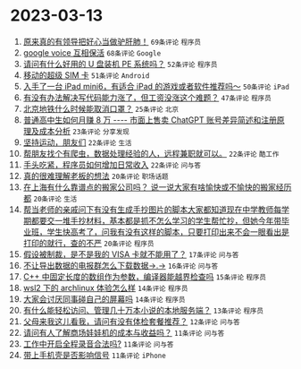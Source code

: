 # 2023-03-13

1. [原来真的有领导把好心当做驴肝肺！](https://www.v2ex.com/t/923529) `69条评论` `程序员`
1. [google voice 互相保活](https://www.v2ex.com/t/923496) `68条评论` `Google`
1. [请问有什么好用的 U 盘装机 PE 系统吗？](https://www.v2ex.com/t/923497) `52条评论` `程序员`
1. [移动的超级 SIM 卡](https://www.v2ex.com/t/923499) `51条评论` `Android`
1. [入手了一台 iPad mini6，有适合 iPad 的游戏或者软件推荐吗～](https://www.v2ex.com/t/923470) `50条评论` `iPad`
1. [有没有办法解决写代码能力涨了，但工资没涨这个难题？](https://www.v2ex.com/t/923572) `47条评论` `程序员`
1. [北京地铁什么时候能取消口罩？](https://www.v2ex.com/t/923566) `25条评论` `北京`
1. [普通高中生如何月赚 8 万 ---- 市面上售卖 ChatGPT 账号差异简述和注册原理及成本分析](https://www.v2ex.com/t/923507) `23条评论` `分享发现`
1. [坚持运动，朋友们](https://www.v2ex.com/t/923523) `22条评论` `生活`
1. [帮朋友找个有爬虫，数据处理经验的人，远程兼职就可以。](https://www.v2ex.com/t/923498) `22条评论` `酷工作`
1. [手头吃紧，程序员如何增加日常收入](https://www.v2ex.com/t/923481) `22条评论` `问与答`
1. [真的很难理解老板的想法](https://www.v2ex.com/t/923555) `20条评论` `职场话题`
1. [在上海有什么靠谱点的搬家公司吗？ 说一说大家有啥愉快或不愉快的搬家经历都](https://www.v2ex.com/t/923501) `20条评论` `生活`
1. [帮当老师的亲戚问下有没有生成手抄图片的脚本大家都知道现在中学教师每学期都要交一堆手抄材料，基本都是抓不怎么学习的学生帮忙抄，但她今年带毕业班，学生快高考了，问我有没有这样的脚本，只要打印出来不会一眼看出是打印的就行，查的不严](https://www.v2ex.com/t/923467) `20条评论` `程序员`
1. [假设被制裁，是不是我的 VISA 卡就不能用了？](https://www.v2ex.com/t/923580) `17条评论` `问与答`
1. [不让导出数据的电报群怎么下载数据→.→](https://www.v2ex.com/t/923466) `16条评论` `问与答`
1. [C++ 中固定长度的数组作为参数，编译器能越界检查吗](https://www.v2ex.com/t/923540) `15条评论` `程序员`
1. [wsl2 下的 archlinux 体验怎么样](https://www.v2ex.com/t/923539) `14条评论` `程序员`
1. [大家会讨厌同事碰自己的屏幕吗](https://www.v2ex.com/t/923469) `14条评论` `程序员`
1. [有什么能轻松访问、管理几十万本小说的本地服务端？](https://www.v2ex.com/t/923528) `13条评论` `程序员`
1. [父母来我这儿看我，请问有没有体检套餐推荐？](https://www.v2ex.com/t/923505) `12条评论` `问与答`
1. [请问有人了解商场娃娃机的成本与收益吗？](https://www.v2ex.com/t/923556) `11条评论` `问与答`
1. [工作中开启全程录音合法吗?](https://www.v2ex.com/t/923549) `11条评论` `问与答`
1. [带上手机壳是否影响信号](https://www.v2ex.com/t/923495) `11条评论` `iPhone`
